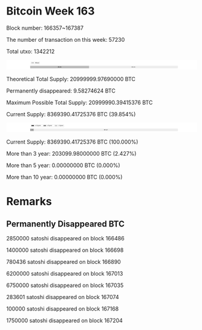 # Bitcoin Week 163

Block number: 166357~167387

The number of transaction on this week: 57230

Total utxo: 1342212

![](../images/mined_week163.png)

Theoretical Total Supply: 20999999.97690000 BTC

Permanently disappeared: 9.58274624 BTC

Maximum Possible Total Supply: 20999990.39415376 BTC

Current Supply: 8369390.41725376 BTC (39.854%)

![](../images/year_week163.png)


Current Supply: 8369390.41725376 BTC (100.000%)

More than 3 year: 203099.98000000 BTC (2.427%)

More than 5 year: 0.00000000 BTC (0.000%)

More than 10 year: 0.00000000 BTC (0.000%)

# Remarks

## Permanently Disappeared BTC

2850000 satoshi disappeared on block 166486

1400000 satoshi disappeared on block 166698

780436 satoshi disappeared on block 166890

6200000 satoshi disappeared on block 167013

6750000 satoshi disappeared on block 167035

283601 satoshi disappeared on block 167074

100000 satoshi disappeared on block 167168

1750000 satoshi disappeared on block 167204

